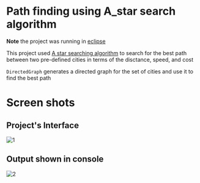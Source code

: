 # Path finding using A_star search algorithm

**Note** the project was running in [eclipse](https://www.eclipse.org/)

This project used [A star searching algorithm](https://en.wikipedia.org/wiki/A*_search_algorithm) to search for the best path between two pre-defined cities in terms of the disctance, speed, and cost

```DirectedGraph``` generates a directed graph for the set of cities and use it to find the best path

# Screen shots
## Project's Interface
![1](https://user-images.githubusercontent.com/27064594/52953869-620ffc00-3391-11e9-9f60-344eb519fb98.PNG)

## Output shown in console
![2](https://user-images.githubusercontent.com/27064594/52953885-69cfa080-3391-11e9-9b36-533718f0908d.PNG)
